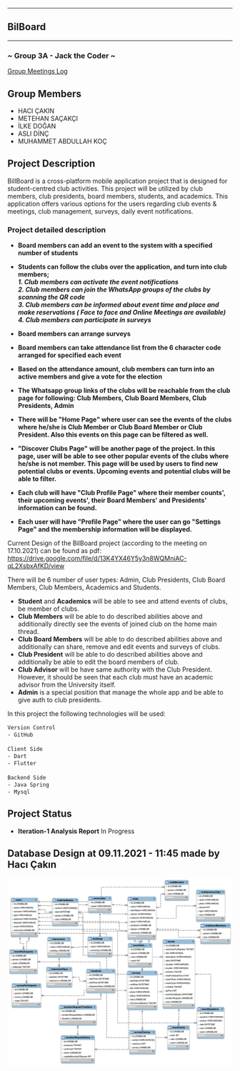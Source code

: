 ****
## BilBoard
****
### ~ Group 3A - Jack the Coder ~

[Group Meetings Log](group/meetingslog.md)
## Group Members
- HACI ÇAKIN
- METEHAN SAÇAKÇI
- İLKE DOĞAN
- ASLI DİNÇ
- MUHAMMET ABDULLAH KOÇ

## Project Description
BillBoard is a cross-platform mobile application project that is designed for student-centred club activities. This project will be utilized by club members, club presidents, board members, students, and academics. This application offers various options for the users regarding club events & meetings, club management, surveys, daily event notifications.

### Project detailed description
+ **Board members can add an event to the system with a specified number of students**                              
+ **Students can follow the clubs  over the application, and turn into club members;**                              <br />
***1.   Club members can activate the event notifications***     
***2.   Club members can join the WhatsApp groups of the clubs by scanning the QR code***      
***3.   Club members can be informed about event time and place and make reservations ( Face to face and Online Meetings are available)***    
***4.   Club members can participate in surveys***     
+ **Board members can arrange  surveys**                                                                             
+ **Board members can  take attendance list from the 6 character code arranged for specified each event**                     
+ **Based on the attendance amount, club members can turn into an active members and give a vote for the election**  

+ **The Whatsapp group links of the clubs will be reachable from the club page for following: Club Members, Club Board Members, Club Presidents, Admin**

+ **There will be "Home Page" where user can see the events of the clubs where he/she is Club Member or Club Board Member or Club President. Also this events on this page can be filtered as well.**
+ **"Discover Clubs Page" will be another page of the project. In this page, user will be able to see other popular events of the clubs where he/she is not member. This page will be used by users to find new potential clubs or events. Upcoming events and potential clubs will be able to filter.**
+ **Each club will have "Club Profile Page" where their member counts', their upcoming events', their Board Members' and Presidents' information can be found.**
+ **Each user will have "Profile Page" where the user can go "Settings Page" and the membership information will be displayed.**

Current Design of the BilBoard project (according to the meeting on 17.10.2021) can be found as pdf: https://drive.google.com/file/d/13K4YX46Y5y3n8WQMniAC-qL2XsbxAfKD/view

There will be 6 number of user types: Admin, Club Presidents, Club Board Members, Club Members, Academics and Students.

- **Student** and **Academics** will be able to see and attend events of clubs, be member of clubs.
- **Club Members** will be able to do described abilities above and additionally directly see the events of joined club on the home main thread.
- **Club Board Members** will be able to do described abilities above and additionally can share, remove and edit events and surveys of clubs.
- **Club President** will be able to do described abilities above and additionally be able to edit the board members of club.
- **Club Advisor** will be have same authority with the Club President. However, it should be seen that each club must have an academic advisor from the University itself. 
- **Admin** is a special position that manage the whole app and be able to give auth to club presidents.

In this project the following technologies will be used:

```
Version Control
- GitHub

Client Side
- Dart
- Flutter

Backend Side
- Java Spring
- Mysql
```

## Project Status
+ **Iteration-1 Analysis Report** In Progress

## Database Design at 09.11.2021 - 11:45 made by Hacı Çakın
![Mysql Table Design](/mysql_models.png)
